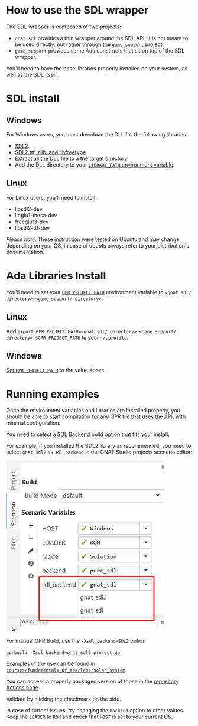 # How to use the SDL wrapper

The SDL wrapper is composed of two projects:

* `gnat_sdl` provides a thin wrapper around the SDL API. It is not meant to be used
  directly, but rather through the `game_support` project.
* `game_support` provides some Ada constructs that sit on top of the SDL wrapper.

You'll need to have the base libraries properly installed on your system, as well as the SDL
itself.

# SDL install

## Windows

For Windows users, you must download the DLL for the following libraries

* [SDL2](https://www.libsdl.org/download-2.0.php).
* [SDL2 ttf, zlib, and libfreetype](https://www.libsdl.org/projects/SDL_ttf/)
* Extract all the DLL file to a the target directory
* Add the DLL directory to your [`LIBRARY_PATH` environment variable](https://superuser.com/a/949577/72138):

## Linux

For Linux users, you'll need to install

* libsdl2-dev
* libglu1-mesa-dev
* freeglut3-dev
* libsdl2-ttf-dev

_Please note_: These instruction were tested on Ubuntu and may change
depending on your OS, in case of doubts always refer to your distribution's
documentation.

# Ada Libraries Install

You'll need to set your [`GPR_PROJECT_PATH`](https://docs.adacore.com/gprbuild-docs/html/gprbuild_ug/gnat_project_manager.html#importing-projects) environment variable to 
`<gnat_sdl/ directory>:<game_support/ directory>`.

## Linux

Add `export GPR_PROJECT_PATH=<gnat_sdl/ directory>:<game_support/ directory>:$GPR_PROJECT_PATH` to
your `~/.profile`.

## Windows

[Set `GPR_PROJECT_PATH`](https://superuser.com/a/949577/72138) to the value above.

# Running examples

Once the environment variables and libraries are installed properly, you should be able to
start compilation for any GPR file that uses the API, with minimal configuration:

You need to select a SDL Backend build option that fits your install.

For example, if you installed the SDL2 library as recommended, you need to
select `gnat_sdl2` as `sdl_backend` in the GNAT Studio projects scenario editor:

![For SDL2, select gnat_sdl2 as sdl_backend](../images/gnat_studio/scenario/sdl_backend_sdl2.png)

For manual GPR Build, use the `-Xsdl_backend=SDL2` option

`gprbuild -Xsdl_backend=gnat_sdl2 project.gpr`

Examples of the use can be found in [`courses/fundamentals_of_ada/labs/solar_system`](https://github.com/AdaCore/training_material/tree/master/courses/fundamentals_of_ada/labs/solar_system).

You can access a properly packaged version of those in the
[repository Actions page](https://github.com/AdaCore/training_material/actions).

Validate by clicking the checkmark on the side.

In case of further issues, try changing the `backend` option to other values. Keep
the `LOADER` to `ROM` and check that `HOST` is set to your current OS.
